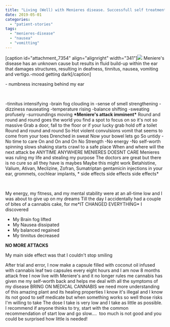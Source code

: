 ```yaml
---
title: "Living (Well) with Menieres disease. Successfull self treatment with Cannabis."
date: 2019-05-01
categories: 
  - "patient-stories"
tags: 
  - "menieres-disease"
  - "nausea"
  - "vomitting"
---
```


\[caption id="attachment\_7354" align="alignright" width="341"\]![](https://mcanz.org.nz/wp-content/uploads/2022/04/205022.jpg) Meniere's disease has an unknown cause but results in fluid build-up within the ear that damages structures, resulting in deafness, tinnitus, nausea, vomiting and vertigo.\-mood getting dark\[/caption\]

\- numbness increasing behind my ear

 

\-tinnitus intensifying -brain fog clouding in -sense of smell strengthening -dizziness nauseating -temperature rising -balance shifting -sweating profusely -surroundings moving **\*Meniere's attack imminent\*** Round and round and round goes the world you find a spot to focus on so it's not so massive Grab a door, fall to the floor or if your lucky grab hold off a toilet Round and round and round So Hot violent convulsions vomit that seems to come from your toes Drenched in sweat Now your bowel lets go So untidy - No time to care On and On and On No Strength -No energy -No self-worth spinning slows shaking starts crawl to a safe place When and where will the next attack be ANYTIME ANYWHERE MENIERES DOESNT CARE Menieres was ruling my life and stealing my purpose The doctors are great but there is no cure so all they have is maybes Maybe this might work Betahistine, Valium, Ativan, Meclizine, Zofran, Sumatriptan gentamicin injections in your ear, grommets, cochlear implants, \* side effects side effects side effects\*

 

My energy, my fitness, and my mental stability were at an all-time low and I was about to give up on my dreams Till the day I accidentally had a couple of bites of a cannabis cake, for me\*IT CHANGED EVERYTHING\* I discovered

- My Brain fog lifted
- My Nausea dissipated
- My balanced regained
- My tinnitus decreased

**NO MORE ATTACKS**

My main side effect was that I couldn't stop smiling

After trial and error, I now make a capsule filled with coconut oil infused with cannabis leaf two capsules every eight hours and I am now 8 months attack free I now live with Meniere's and it no longer rules me cannabis has given me my self-worth back and helps me deal with all the symptoms of my disease BRING ON MEDICAL CANNABIS we need more understanding of this amazing plant and its healing properties I know it's illegal and I know its not good to self medicate but when something works so well those risks I'm willing to take The dose I take is very low and I take as little as possible. I recommend if anyone thinks to try, start with the common recommendation of start low and go slow....  too much is not good and you could be surprised how little is needed!
